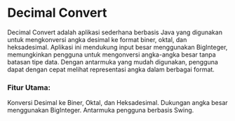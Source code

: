 <h1>Decimal Convert</h1>

<p>Decimal Convert adalah aplikasi sederhana berbasis Java yang digunakan untuk mengkonversi angka desimal ke format biner, oktal, dan heksadesimal. Aplikasi ini mendukung input besar menggunakan BigInteger, memungkinkan pengguna untuk mengonversi angka-angka besar tanpa batasan tipe data. Dengan antarmuka yang mudah digunakan, pengguna dapat dengan cepat melihat representasi angka dalam berbagai format.</p>

<h3>Fitur Utama:</h3>

<p>Konversi Desimal ke Biner,
Oktal,
dan Heksadesimal.
Dukungan angka besar menggunakan BigInteger.
Antarmuka pengguna berbasis Swing.</p>
